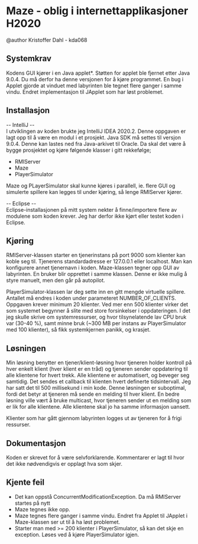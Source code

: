 # Maze - oblig i internettapplikasjoner H2020
@author Kristoffer Dahl - kda068

## Systemkrav
Kodens GUI kjører i en Java applet*. Støtten for applet ble fjernet etter Java 9.0.4. Du må derfor ha denne
 versjonen for å kjøre programmet.
En bug i Applet gjorde at vinduet med labyrinten ble tegnet flere ganger i samme vindu. 
Endret implementasjon til JApplet som har løst problemet.
 
## Installasjon
-- IntelliJ --\
I utviklingen av koden brukte jeg IntelliJ IDEA 2020.2. Denne oppgaven er lagt opp til å være en modul i et prosjekt.
Java SDK må settes til versjon 9.0.4. Denne kan lastes ned fra Java-arkivet til Oracle.
Da skal det være å bygge prosjektet og kjøre følgende klasser i gitt rekkefølge;
 - RMIServer
 - Maze
 - PlayerSimulator

Maze og PLayerSimulator skal kunne kjøres i parallell, ie. flere GUI og simulerte spillere kan legges til under kjøring,
så lenge RMIServer kjører.

-- Eclipse --\
Eclipse-installasjonen på mitt system nekter å finne/importere flere av modulene som koden krever.
Jeg har derfor ikke kjørt eller testet koden i Eclipse.
 
## Kjøring
RMIServer-klassen starter en tjenerinstans på port 9000 som klienter kan koble seg til. Tjenerens standardadresse
er 127.0.0.1 eller localhost. Man kan konfigurere annet tjenernavn i koden.
Maze-klassen tegner opp GUI av labyrinten. En bruker blir opprettet i samme klassen. Denne er ikke mulig å styre
manuelt, men den går på autopilot.

PlayerSimulator-klassen lar deg sette inn en gitt mengde virtuelle spillere. Antallet må endres i koden under parameteret
NUMBER_OF_CLIENTS. Oppgaven krever minimum 20 klienter. Ved mer enn 500 klienter virker det som systemet begynner
 å slite med store forsinkelser i oppdateringen.
I det jeg skulle skrive om systemressurser, og hvor tilsynelatende lav CPU bruk var (30-40 %), samt minne bruk (~300 MB per 
 instans av PlayerSimulator med 100 klienter), så fikk systemkjernen panikk, og krasjet.
 
## Løsningen
Min løsning benytter en tjener/klient-løsning hvor tjeneren holder kontroll på hver enkelt klient (hver klient er en tråd)
 og tjeneren sender oppdatering til alle klientene for hvert trekk. Alle klientene er automatisert, og beveger seg samtidig.
 Det sendes et callback til klienten hvert definerte tidsintervall. Jeg har satt det til 500 millisekund i min kode.
 Denne løsningen er suboptimal, fordi det betyr at tjeneren må sende en melding til hver klient. En bedre løsning ville vært
  å bruke multicast, hvor tjeneren sender ut en melding som er lik for alle klientene. Alle klientene skal jo ha samme 
  informasjon uansett.
  
Klienter som har gått gjennom labyrinten logges ut av tjeneren for å frigi ressurser.
 
## Dokumentasjon
Koden er skrevet for å være selvforklarende. Kommentarer er lagt til hvor det ikke nødvendigvis er opplagt hva som skjer.

## Kjente feil
 - Det kan oppstå ConcurrentModificationException. Da må RMIServer startes på nytt
 - Maze tegnes ikke opp.
 - Maze tegnes flere ganger i samme vindu. Endret fra Applet til JApplet i Maze-klassen ser ut til å ha løst problemet.
 - Starter man med >= 200 klienter i PlayerSimulator, så kan det skje en exception. Løses ved å kjøre PlayerSimulator igjen.
 